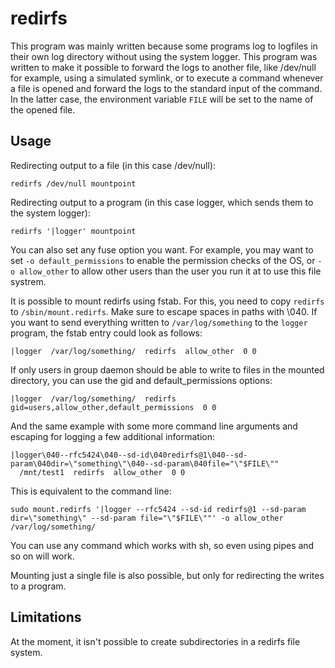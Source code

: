 # redirfs

This program was mainly written because some programs log to logfiles
in their own log directory without using the system logger. This program
was written to make it possible to forward the logs to another file,
like /dev/null for example, using a simulated symlink, or to execute
a command whenever a file is opened and forward the logs to the standard
input of the command. In the latter case, the environment variable `FILE`
will be set to the name of the opened file.

## Usage

Redirecting output to a file (in this case /dev/null):
```
redirfs /dev/null mountpoint
```

Redirecting output to a program (in this case logger, which sends them to the system logger):
```
redirfs '|logger' mountpoint
```

You can also set any fuse option you want. For example, you may want to set
`-o default_permissions` to enable the permission checks of the OS,
or `-o allow_other` to allow other users than the user you run it at to
use this file systrem.

It is possible to mount redirfs using fstab. For this, you need to copy `redirfs` to `/sbin/mount.redirfs`.
Make sure to escape spaces in paths with \040. If you want to send everything written to `/var/log/something`
to the `logger` program, the fstab entry could look as follows:
```
|logger  /var/log/something/  redirfs  allow_other  0 0
```

If only users in group daemon should be able to write to files in the mounted directory, you can use the gid and default_permissions options:
```
|logger  /var/log/something/  redirfs  gid=users,allow_other,default_permissions  0 0
```

And the same example with some more command line arguments and escaping for logging a few additional information:
```
|logger\040--rfc5424\040--sd-id\040redirfs@1\040--sd-param\040dir=\"something\"\040--sd-param\040file="\"$FILE\""
  /mnt/test1  redirfs  allow_other  0 0
```

This is equivalent to the command line:
```
sudo mount.redirfs '|logger --rfc5424 --sd-id redirfs@1 --sd-param dir=\"something\" --sd-param file="\"$FILE\""' -o allow_other /var/log/something/
```

You can use any command which works with sh, so even using pipes and so on will work.

Mounting just a single file is also possible, but only for redirecting the writes to a program.

## Limitations

At the moment, it isn't possible to create subdirectories in a redirfs file system.

